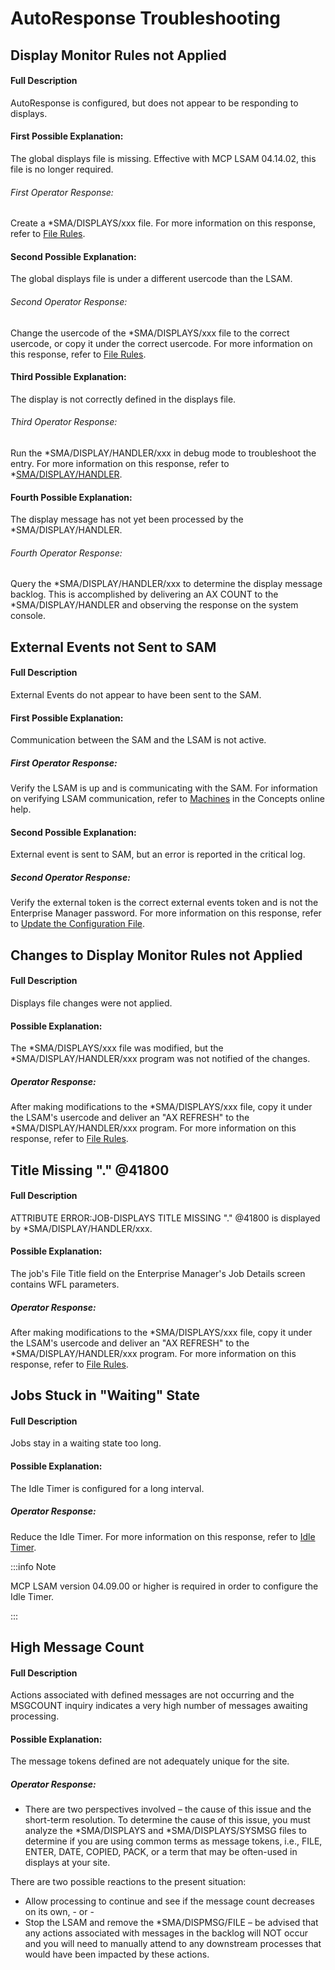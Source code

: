 # AutoResponse Troubleshooting

## Display Monitor Rules not Applied

#### Full Description

AutoResponse is configured, but does not appear to be responding to displays.
 
#### First Possible Explanation:
 
The global displays file is missing. Effective with MCP LSAM 04.14.02, this file is no longer required.

###### First Operator Response:

Create a \*SMA/DISPLAYS/xxx file. For more information on this response, refer to [File Rules](../../additional-features/lsam-features/file-monitor#files-rules).

#### Second Possible Explanation:
 
The global displays file is under a different usercode than the LSAM.

###### Second Operator Response:

Change the usercode of the \*SMA/DISPLAYS/xxx file to the correct usercode, or copy it under the correct usercode. For more information on this response, refer to [File Rules](../../additional-features/lsam-features/file-monitor#files-rules).

#### Third Possible Explanation:
 
The display is not correctly defined in the displays file.

###### Third Operator Response:

Run the \*SMA/DISPLAY/HANDLER/xxx in debug mode to troubleshoot the entry. For more information on this response, refer to \*[SMA/DISPLAY/HANDLER](../../operations-and-components/optional-programs-and-files#smadisplayhandler-associated-files).

#### Fourth Possible Explanation:
 
The display message has not yet been processed by the \*SMA/DISPLAY/HANDLER.

###### Fourth Operator Response:

Query the \*SMA/DISPLAY/HANDLER/xxx to determine the display message backlog. This is accomplished by delivering an AX COUNT to the \*SMA/DISPLAY/HANDLER and observing the response on the system console.
 
## External Events not Sent to SAM

#### Full Description

External Events do not appear to have been sent to the SAM.
 
#### First Possible Explanation:
 
Communication between the SAM and the LSAM is not active.

##### First Operator Response:

Verify the LSAM is up and is communicating with the SAM. For information on verifying LSAM communication, refer to [Machines](https://help.smatechnologies.com/opcon/core/objects/machines) in the Concepts online help.

#### Second Possible Explanation:
 
External event is sent to SAM, but an error is reported in the critical log.

##### Second Operator Response:
Verify the external token is the correct external events token and is not the Enterprise Manager password. For more information on this response, refer to [Update the Configuration File](../../additional-features/lsam-features/user-defined-restart-checkpoints#update-the-configuration-file).

## Changes to Display Monitor Rules not Applied

#### Full Description

Displays file changes were not applied.
 
#### Possible Explanation:
 
The \*SMA/DISPLAYS/xxx file was modified, but the *SMA/DISPLAY/HANDLER/xxx program was not notified of the changes.

##### Operator Response:

After making modifications to the \*SMA/DISPLAYS/xxx file, copy it under the LSAM's usercode and deliver an "AX REFRESH" to the \*SMA/DISPLAY/HANDLER/xxx program. For more information on this response, refer to [File Rules](../../additional-features/lsam-features/file-monitor#files-rules).
 
## Title Missing "." @41800

#### Full Description

ATTRIBUTE ERROR:JOB-DISPLAYS TITLE MISSING "." @41800 is displayed by \*SMA/DISPLAY/HANDLER/xxx.
 
#### Possible Explanation:
 
The job's File Title field on the Enterprise Manager's Job Details screen contains WFL parameters.

##### Operator Response:

After making modifications to the \*SMA/DISPLAYS/xxx file, copy it under the LSAM's usercode and deliver an "AX REFRESH" to the \*SMA/DISPLAY/HANDLER/xxx program. For more information on this response, refer to [File Rules](../../additional-features/lsam-features/file-monitor#files-rules).
 
## Jobs Stuck in "Waiting" State

#### Full Description

Jobs stay in a waiting state too long.
 
#### Possible Explanation:
 
The Idle Timer is configured for a long interval.

##### Operator Response:

Reduce the Idle Timer. For more information on this response, refer to [Idle Timer](../../additional-features/lsam-features/resource-monitor#smafilemonitor-behavior).

:::info Note 

MCP LSAM version 04.09.00 or higher is required in order to configure the Idle Timer.

::: 

## High Message Count

#### Full Description

Actions associated with defined messages are not occurring and the MSGCOUNT inquiry indicates a very high number of messages awaiting processing.
 
#### Possible Explanation:
 
The message tokens defined are not adequately unique for the site.

##### Operator Response:

* There are two perspectives involved – the cause of this issue and the short-term resolution. To determine the cause of this issue, you must analyze the \*SMA/DISPLAYS and \*SMA/DISPLAYS/SYSMSG files to determine if you are using common terms as message tokens, i.e., FILE, ENTER, DATE, COPIED, PACK, or a term that may be often-used in displays at your site.

There are two possible reactions to the present situation:

* Allow processing to continue and see if the message count decreases on its own,
\- or -
* Stop the LSAM and remove the \*SMA/DISPMSG/FILE – be advised that any actions associated with messages in the backlog will NOT occur and you will need to manually attend to any downstream processes that would have been impacted by these actions.